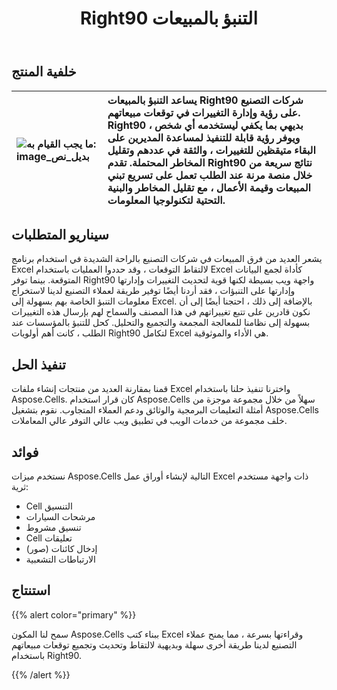 ﻿---
title: Right90 التنبؤ بالمبيعات
type: docs
weight: 10
url: /ar/net/right90-sales-forecasting/
---
## **خلفية المنتج**

|![ما يجب القيام به: image_بديل_نص](right90-sales-forecasting_1.png)|يساعد التنبؤ بالمبيعات Right90 شركات التصنيع على رؤية وإدارة التغييرات في توقعات مبيعاتهم. Right90 بديهي بما يكفي ليستخدمه أي شخص ، ويوفر رؤية قابلة للتنفيذ لمساعدة المديرين على البقاء متيقظين للتغييرات ، والثقة في عددهم وتقليل المخاطر المحتملة. تقدم Right90 نتائج سريعة من خلال منصة مرنة عند الطلب تعمل على تسريع تبني المبيعات وقيمة الأعمال ، مع تقليل المخاطر والبنية التحتية لتكنولوجيا المعلومات.|
|:- |:- |
## **سيناريو المتطلبات**
يشعر العديد من فرق المبيعات في شركات التصنيع بالراحة الشديدة في استخدام برنامج Excel لالتقاط التوقعات ، وقد حددوا العمليات باستخدام Excel كأداة لجمع البيانات المتوقعة. بينما توفر Right90 واجهة ويب بسيطة لكنها قوية لتحديث التغييرات وإدارتها وإدارتها على التنبؤات ، فقد أردنا أيضًا توفير طريقة لعملاء التصنيع لدينا لاستخراج معلومات التنبؤ الخاصة بهم بسهولة إلى Excel. بالإضافة إلى ذلك ، احتجنا أيضًا إلى أن نكون قادرين على تتبع تغييراتهم في هذا المصنف والسماح لهم بإرسال هذه التغييرات بسهولة إلى نظامنا للمعالجة المجمعة والتجميع والتحليل. كحل للتنبؤ بالمؤسسات عند الطلب ، كانت أهم أولويات Right90 لتكامل Excel هي الأداء والموثوقية.
## **تنفيذ الحل**
قمنا بمقارنة العديد من منتجات إنشاء ملفات Excel واخترنا تنفيذ حلنا باستخدام Aspose.Cells. كان قرار استخدام Aspose.Cells سهلاً من خلال مجموعة موجزة من أمثلة التعليمات البرمجية والوثائق ودعم العملاء المتجاوب. نقوم بتشغيل Aspose.Cells خلف مجموعة من خدمات الويب في تطبيق ويب عالي التوفر عالي المعاملات.
## **فوائد**
 نستخدم ميزات Aspose.Cells التالية لإنشاء أوراق عمل Excel ذات واجهة مستخدم ثرية:

- Cell التنسيق
- مرشحات السيارات
- تنسيق مشروط
- Cell تعليقات
- إدخال كائنات (صور)
- الارتباطات التشعبية
## **استنتاج**
{{% alert color="primary" %}} 

سمح لنا المكون Aspose.Cells ببناء كتب Excel وقراءتها بسرعة ، مما يمنح عملاء التصنيع لدينا طريقة أخرى سهلة وبديهية لالتقاط وتحديث وتجميع توقعات مبيعاتهم باستخدام Right90.

{{% /alert %}}
